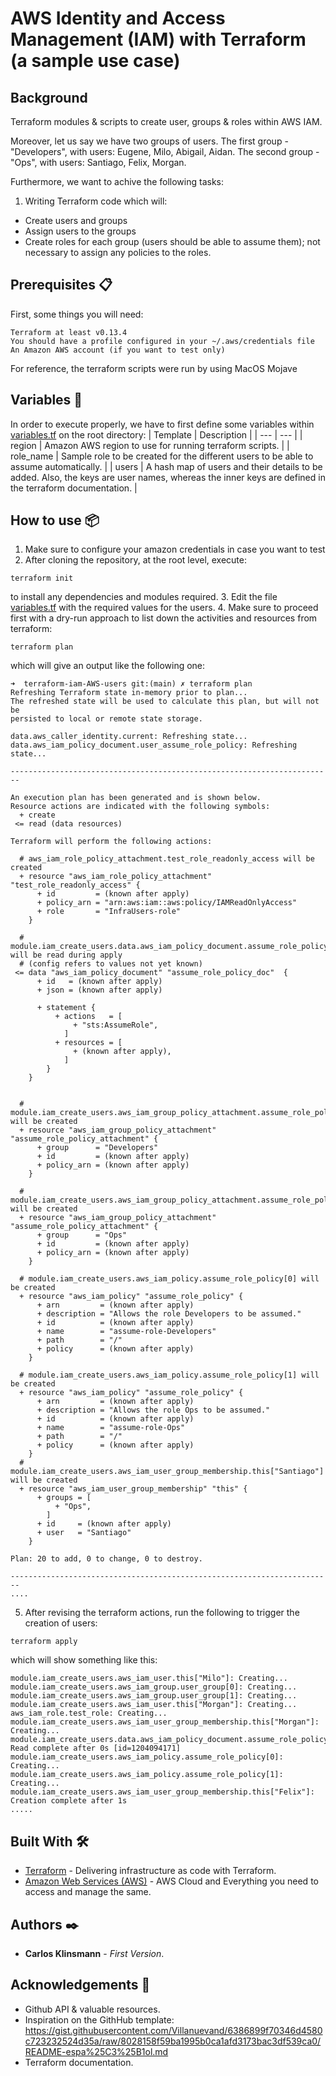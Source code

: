 # AWS Identity and Access Management (IAM) with Terraform (a sample use case)

## Background

Terraform modules & scripts to create user, groups & roles within AWS IAM. 

Moreover, let us say we have two groups of users. The first group - "Developers", with users: Eugene,
Milo, Abigail, Aidan. The second group - "Ops", with users: Santiago, Felix, Morgan.

Furthermore, we want to achive the following tasks:
1. Writing Terraform code which will:
- Create users and groups
- Assign users to the groups
- Create roles for each group (users should be able to assume them); not necessary to
assign any policies to the roles.

## Prerequisites 📋


First, some things you will need:

```
Terraform at least v0.13.4 
You should have a profile configured in your ~/.aws/credentials file
An Amazon AWS account (if you want to test only)
```

For reference, the terraform scripts were run by using MacOS Mojave

## Variables 🔧
In order to execute properly, we have to first define some variables within [variables.tf](variables.tf) on the root directory:
| Template | Description |
| --- | --- | 
| region | Amazon AWS region to use for running terraform scripts. |
| role_name | Sample role to be created for the different users to be able to assume automatically. |
| users | A hash map of users and their details to be added. Also, the keys are user names, whereas the inner keys are defined in the terraform documentation. |

## How to use 📦
1. Make sure to configure your amazon credentials in case you want to test
2. After cloning the repository, at the root level, execute:
``` 
terraform init 
```
to install any dependencies and modules required.
3. Edit the file [variables.tf](variables.tf) with the required values for the users.
4. Make sure to proceed first with a dry-run approach to list down the activities and resources from terraform:
```
terraform plan
```
which will give an output like the following one:
```
➜  terraform-iam-AWS-users git:(main) ✗ terraform plan
Refreshing Terraform state in-memory prior to plan...
The refreshed state will be used to calculate this plan, but will not be
persisted to local or remote state storage.

data.aws_caller_identity.current: Refreshing state...
data.aws_iam_policy_document.user_assume_role_policy: Refreshing state...

------------------------------------------------------------------------

An execution plan has been generated and is shown below.
Resource actions are indicated with the following symbols:
  + create
 <= read (data resources)

Terraform will perform the following actions:

  # aws_iam_role_policy_attachment.test_role_readonly_access will be created
  + resource "aws_iam_role_policy_attachment" "test_role_readonly_access" {
      + id         = (known after apply)
      + policy_arn = "arn:aws:iam::aws:policy/IAMReadOnlyAccess"
      + role       = "InfraUsers-role"
    }

  # module.iam_create_users.data.aws_iam_policy_document.assume_role_policy_doc will be read during apply
  # (config refers to values not yet known)
 <= data "aws_iam_policy_document" "assume_role_policy_doc"  {
      + id   = (known after apply)
      + json = (known after apply)

      + statement {
          + actions   = [
              + "sts:AssumeRole",
            ]
          + resources = [
              + (known after apply),
            ]
        }
    }


  # module.iam_create_users.aws_iam_group_policy_attachment.assume_role_policy_attachment[0] will be created
  + resource "aws_iam_group_policy_attachment" "assume_role_policy_attachment" {
      + group      = "Developers"
      + id         = (known after apply)
      + policy_arn = (known after apply)
    }

  # module.iam_create_users.aws_iam_group_policy_attachment.assume_role_policy_attachment[1] will be created
  + resource "aws_iam_group_policy_attachment" "assume_role_policy_attachment" {
      + group      = "Ops"
      + id         = (known after apply)
      + policy_arn = (known after apply)
    }

  # module.iam_create_users.aws_iam_policy.assume_role_policy[0] will be created
  + resource "aws_iam_policy" "assume_role_policy" {
      + arn         = (known after apply)
      + description = "Allows the role Developers to be assumed."
      + id          = (known after apply)
      + name        = "assume-role-Developers"
      + path        = "/"
      + policy      = (known after apply)
    }

  # module.iam_create_users.aws_iam_policy.assume_role_policy[1] will be created
  + resource "aws_iam_policy" "assume_role_policy" {
      + arn         = (known after apply)
      + description = "Allows the role Ops to be assumed."
      + id          = (known after apply)
      + name        = "assume-role-Ops"
      + path        = "/"
      + policy      = (known after apply)
    }
  # module.iam_create_users.aws_iam_user_group_membership.this["Santiago"] will be created
  + resource "aws_iam_user_group_membership" "this" {
      + groups = [
          + "Ops",
        ]
      + id     = (known after apply)
      + user   = "Santiago"
    }

Plan: 20 to add, 0 to change, 0 to destroy.

------------------------------------------------------------------------
....
```
5. After revising the terraform actions, run the following to trigger the creation of users:
```
terraform apply
```
which will show something like this:
```
module.iam_create_users.aws_iam_user.this["Milo"]: Creating...
module.iam_create_users.aws_iam_group.user_group[0]: Creating...
module.iam_create_users.aws_iam_group.user_group[1]: Creating...
module.iam_create_users.aws_iam_user.this["Morgan"]: Creating...
aws_iam_role.test_role: Creating...
module.iam_create_users.aws_iam_user_group_membership.this["Morgan"]: Creating...
module.iam_create_users.data.aws_iam_policy_document.assume_role_policy_doc: Read complete after 0s [id=1204094171]
module.iam_create_users.aws_iam_policy.assume_role_policy[0]: Creating...
module.iam_create_users.aws_iam_policy.assume_role_policy[1]: Creating...
module.iam_create_users.aws_iam_user_group_membership.this["Felix"]: Creation complete after 1s
.....
```

## Built With 🛠️
* [Terraform](https://www.terraform.io/) - Delivering infrastructure as code with Terraform.
* [Amazon Web Services (AWS)](https://aws.amazon.com/console/) - AWS Cloud and Everything you need to access and manage the same.
## Authors ✒️

* **Carlos Klinsmann** - *First Version*.

## Acknowledgements 🎁

* Github API & valuable resources.
* Inspiration on the GithHub template: https://gist.githubusercontent.com/Villanuevand/6386899f70346d4580c723232524d35a/raw/8028158f59ba1995b0ca1afd3173bac3df539ca0/README-espa%25C3%25B1ol.md
* Terraform documentation.
